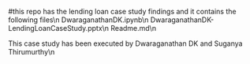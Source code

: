 #this repo has the lending loan case study findings and it contains the following files\n
DwaraganathanDK.ipynb\n
DwaraganathanDK-LendingLoanCaseStudy.pptx\n
Readme.md\n

This case study has been executed by Dwaraganathan DK and Suganya Thirumurthy\n
